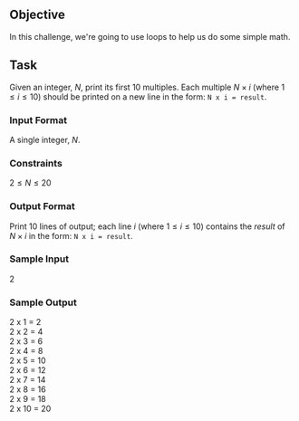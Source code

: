 ## Objective
In this challenge, we're going to use loops to help us do some simple math.

## Task
Given an integer, $N$, print its first $10$ multiples. Each multiple $N \times i$ (where $1 \le i \le 10$) should be printed on a new line in the form: `N x i = result`.

### Input Format

A single integer, $N$.

### Constraints

$2 \le N \le 20$

### Output Format

Print $10$ lines of output; each line $i$ (where $1 \le i \le 10$) contains the $result$ of $N \times i$ in the form:
`N x i = result`.

### Sample Input

2

### Sample Output

2 x 1 = 2\
2 x 2 = 4\
2 x 3 = 6\
2 x 4 = 8\
2 x 5 = 10\
2 x 6 = 12\
2 x 7 = 14\
2 x 8 = 16\
2 x 9 = 18\
2 x 10 = 20